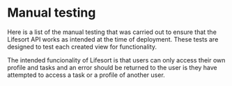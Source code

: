 # Manual testing

Here is a list of the manual testing that was carried out to ensure that the Lifesort API works as intended at the time of deployment. These tests are designed to test each created view for functionality.

The intended funcionality of Lifesort is that users can only access their own profile and tasks and an error should be returned to the user is they have attempted to access a task or a profile of another user.